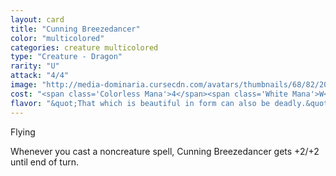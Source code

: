 ```yaml
---
layout: card
title: "Cunning Breezedancer"
color: "multicolored"
categories: creature multicolored
type: "Creature - Dragon"
rarity: "U"
attack: "4/4"
image: "http://media-dominaria.cursecdn.com/avatars/thumbnails/68/82/200/283/635612650235295232.png"
cost: "<span class='Colorless Mana'>4</span><span class='White Mana'>W</span><span class='Blue Mana'>U</span>"
flavor: "&quot;That which is beautiful in form can also be deadly.&quot;"
---
```


Flying

Whenever you cast a noncreature spell, Cunning Breezedancer gets +2/+2 until end of turn.
